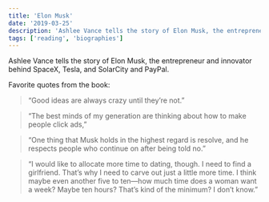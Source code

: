 ```yaml
---
title: 'Elon Musk'
date: '2019-03-25'
description: 'Ashlee Vance tells the story of Elon Musk, the entrepreneur and innovator behind SpaceX, Tesla, and SolarCity and PayPal.'
tags: ['reading', 'biographies']
---
```


Ashlee Vance tells the story of Elon Musk, the entrepreneur and innovator behind SpaceX, Tesla, and SolarCity and PayPal.

Favorite quotes from the book:

> “Good ideas are always crazy until they’re not.”

> “The best minds of my generation are thinking about how to make people click ads,”

> “One thing that Musk holds in the highest regard is resolve, and he respects people who continue on after being told no.”

> “I would like to allocate more time to dating, though. I need to find a girlfriend. That’s why I need to carve out just a little more time. I think maybe even another five to ten—how much time does a woman want a week? Maybe ten hours? That’s kind of the minimum? I don’t know.”

